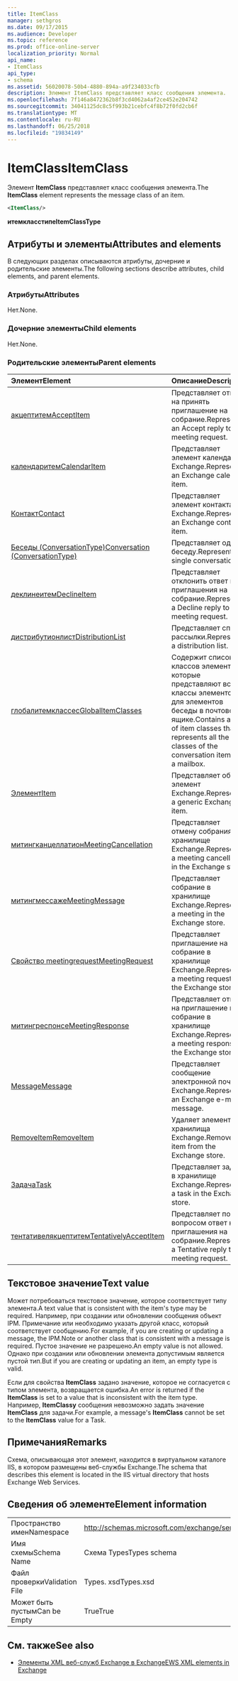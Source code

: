 ```yaml
---
title: ItemClass
manager: sethgros
ms.date: 09/17/2015
ms.audience: Developer
ms.topic: reference
ms.prod: office-online-server
localization_priority: Normal
api_name:
- ItemClass
api_type:
- schema
ms.assetid: 56020078-50b4-4880-894a-a9f234033cfb
description: Элемент ItemClass представляет класс сообщения элемента.
ms.openlocfilehash: 7f146a8472362b8f3cd4062a4af2ce452e204742
ms.sourcegitcommit: 34041125dc8c5f993b21cebfc4f8b72f0fd2cb6f
ms.translationtype: MT
ms.contentlocale: ru-RU
ms.lasthandoff: 06/25/2018
ms.locfileid: "19834149"
---
```

# <a name="itemclass"></a><span data-ttu-id="96787-103">ItemClass</span><span class="sxs-lookup"><span data-stu-id="96787-103">ItemClass</span></span>

<span data-ttu-id="96787-104">Элемент **ItemClass** представляет класс сообщения элемента.</span><span class="sxs-lookup"><span data-stu-id="96787-104">The **ItemClass** element represents the message class of an item.</span></span> 
  
```XML
<ItemClass/>
```

 <span data-ttu-id="96787-105">**итемкласстипе**</span><span class="sxs-lookup"><span data-stu-id="96787-105">**ItemClassType**</span></span>
## <a name="attributes-and-elements"></a><span data-ttu-id="96787-106">Атрибуты и элементы</span><span class="sxs-lookup"><span data-stu-id="96787-106">Attributes and elements</span></span>

<span data-ttu-id="96787-107">В следующих разделах описываются атрибуты, дочерние и родительские элементы.</span><span class="sxs-lookup"><span data-stu-id="96787-107">The following sections describe attributes, child elements, and parent elements.</span></span>
  
### <a name="attributes"></a><span data-ttu-id="96787-108">Атрибуты</span><span class="sxs-lookup"><span data-stu-id="96787-108">Attributes</span></span>

<span data-ttu-id="96787-109">Нет.</span><span class="sxs-lookup"><span data-stu-id="96787-109">None.</span></span>
  
### <a name="child-elements"></a><span data-ttu-id="96787-110">Дочерние элементы</span><span class="sxs-lookup"><span data-stu-id="96787-110">Child elements</span></span>

<span data-ttu-id="96787-111">Нет.</span><span class="sxs-lookup"><span data-stu-id="96787-111">None.</span></span>
  
### <a name="parent-elements"></a><span data-ttu-id="96787-112">Родительские элементы</span><span class="sxs-lookup"><span data-stu-id="96787-112">Parent elements</span></span>

|<span data-ttu-id="96787-113">**Элемент**</span><span class="sxs-lookup"><span data-stu-id="96787-113">**Element**</span></span>|<span data-ttu-id="96787-114">**Описание**</span><span class="sxs-lookup"><span data-stu-id="96787-114">**Description**</span></span>|
|:-----|:-----|
|[<span data-ttu-id="96787-115">акцептитем</span><span class="sxs-lookup"><span data-stu-id="96787-115">AcceptItem</span></span>](acceptitem.md) <br/> |<span data-ttu-id="96787-116">Представляет ответ на принять приглашение на собрание.</span><span class="sxs-lookup"><span data-stu-id="96787-116">Represents an Accept reply to a meeting request.</span></span>  <br/> |
|[<span data-ttu-id="96787-117">календаритем</span><span class="sxs-lookup"><span data-stu-id="96787-117">CalendarItem</span></span>](calendaritem.md) <br/> |<span data-ttu-id="96787-118">Представляет элемент календаря Exchange.</span><span class="sxs-lookup"><span data-stu-id="96787-118">Represents an Exchange calendar item.</span></span>  <br/> |
|[<span data-ttu-id="96787-119">Контакт</span><span class="sxs-lookup"><span data-stu-id="96787-119">Contact</span></span>](contact.md) <br/> |<span data-ttu-id="96787-120">Представляет элемент контакта Exchange.</span><span class="sxs-lookup"><span data-stu-id="96787-120">Represents an Exchange contact item.</span></span>  <br/> |
|[<span data-ttu-id="96787-121">Беседы (ConversationType)</span><span class="sxs-lookup"><span data-stu-id="96787-121">Conversation (ConversationType)</span></span>](conversation-conversationtype.md) <br/> |<span data-ttu-id="96787-122">Представляет одну беседу.</span><span class="sxs-lookup"><span data-stu-id="96787-122">Represents a single conversation.</span></span>  <br/> |
|[<span data-ttu-id="96787-123">деклинеитем</span><span class="sxs-lookup"><span data-stu-id="96787-123">DeclineItem</span></span>](declineitem.md) <br/> |<span data-ttu-id="96787-124">Представляет отклонить ответ на приглашения на собрание.</span><span class="sxs-lookup"><span data-stu-id="96787-124">Represents a Decline reply to a meeting request.</span></span>  <br/> |
|[<span data-ttu-id="96787-125">дистрибутионлист</span><span class="sxs-lookup"><span data-stu-id="96787-125">DistributionList</span></span>](distributionlist.md) <br/> |<span data-ttu-id="96787-126">Представляет список рассылки.</span><span class="sxs-lookup"><span data-stu-id="96787-126">Represents a distribution list.</span></span>  <br/> |
|[<span data-ttu-id="96787-127">глобалитемклассес</span><span class="sxs-lookup"><span data-stu-id="96787-127">GlobalItemClasses</span></span>](globalitemclasses.md) <br/> |<span data-ttu-id="96787-128">Содержит список классов элементов, которые представляют все классы элементов для элементов беседы в почтовом ящике.</span><span class="sxs-lookup"><span data-stu-id="96787-128">Contains a list of item classes that represents all the item classes of the conversation items in a mailbox.</span></span>  <br/> |
|[<span data-ttu-id="96787-129">Элемент</span><span class="sxs-lookup"><span data-stu-id="96787-129">Item</span></span>](item.md) <br/> |<span data-ttu-id="96787-130">Представляет общий элемент Exchange.</span><span class="sxs-lookup"><span data-stu-id="96787-130">Represents a generic Exchange item.</span></span>  <br/> |
|[<span data-ttu-id="96787-131">митингканцеллатион</span><span class="sxs-lookup"><span data-stu-id="96787-131">MeetingCancellation</span></span>](meetingcancellation.md) <br/> |<span data-ttu-id="96787-132">Представляет отмену собрания в хранилище Exchange.</span><span class="sxs-lookup"><span data-stu-id="96787-132">Represents a meeting cancellation in the Exchange store.</span></span>  <br/> |
|[<span data-ttu-id="96787-133">митингмессаже</span><span class="sxs-lookup"><span data-stu-id="96787-133">MeetingMessage</span></span>](meetingmessage.md) <br/> |<span data-ttu-id="96787-134">Представляет собрание в хранилище Exchange.</span><span class="sxs-lookup"><span data-stu-id="96787-134">Represents a meeting in the Exchange store.</span></span>  <br/> |
|[<span data-ttu-id="96787-135">Свойство meetingrequest</span><span class="sxs-lookup"><span data-stu-id="96787-135">MeetingRequest</span></span>](meetingrequest.md) <br/> |<span data-ttu-id="96787-136">Представляет приглашение на собрание в хранилище Exchange.</span><span class="sxs-lookup"><span data-stu-id="96787-136">Represents a meeting request in the Exchange store.</span></span>  <br/> |
|[<span data-ttu-id="96787-137">митингреспонсе</span><span class="sxs-lookup"><span data-stu-id="96787-137">MeetingResponse</span></span>](meetingresponse.md) <br/> |<span data-ttu-id="96787-138">Представляет ответ на приглашение на собрание в хранилище Exchange.</span><span class="sxs-lookup"><span data-stu-id="96787-138">Represents a meeting response in the Exchange store.</span></span>  <br/> |
|[<span data-ttu-id="96787-139">Message</span><span class="sxs-lookup"><span data-stu-id="96787-139">Message</span></span>](message-ex15websvcsotherref.md) <br/> |<span data-ttu-id="96787-140">Представляет сообщение электронной почты Exchange.</span><span class="sxs-lookup"><span data-stu-id="96787-140">Represents an Exchange e-mail message.</span></span>  <br/> |
|[<span data-ttu-id="96787-141">RemoveItem</span><span class="sxs-lookup"><span data-stu-id="96787-141">RemoveItem</span></span>](removeitem.md) <br/> |<span data-ttu-id="96787-142">Удаляет элемент из хранилища Exchange.</span><span class="sxs-lookup"><span data-stu-id="96787-142">Removes an item from the Exchange store.</span></span>  <br/> |
|[<span data-ttu-id="96787-143">Задача</span><span class="sxs-lookup"><span data-stu-id="96787-143">Task</span></span>](task.md) <br/> |<span data-ttu-id="96787-144">Представляет задачу в хранилище Exchange.</span><span class="sxs-lookup"><span data-stu-id="96787-144">Represents a task in the Exchange store.</span></span>  <br/> |
|[<span data-ttu-id="96787-145">тентативелякцептитем</span><span class="sxs-lookup"><span data-stu-id="96787-145">TentativelyAcceptItem</span></span>](tentativelyacceptitem.md) <br/> |<span data-ttu-id="96787-146">Представляет под вопросом ответ на приглашения на собрание.</span><span class="sxs-lookup"><span data-stu-id="96787-146">Represents a Tentative reply to a meeting request.</span></span>  <br/> |
   
## <a name="text-value"></a><span data-ttu-id="96787-147">Текстовое значение</span><span class="sxs-lookup"><span data-stu-id="96787-147">Text value</span></span>

<span data-ttu-id="96787-148">Может потребоваться текстовое значение, которое соответствует типу элемента.</span><span class="sxs-lookup"><span data-stu-id="96787-148">A text value that is consistent with the item's type may be required.</span></span> <span data-ttu-id="96787-149">Например, при создании или обновлении сообщения объект IPM. Примечание или необходимо указать другой класс, который соответствует сообщению.</span><span class="sxs-lookup"><span data-stu-id="96787-149">For example, if you are creating or updating a message, the IPM.Note or another class that is consistent with a message is required.</span></span> <span data-ttu-id="96787-150">Пустое значение не разрешено.</span><span class="sxs-lookup"><span data-stu-id="96787-150">An empty value is not allowed.</span></span> <span data-ttu-id="96787-151">Однако при создании или обновлении элемента допустимым является пустой тип.</span><span class="sxs-lookup"><span data-stu-id="96787-151">But if you are creating or updating an item, an empty type is valid.</span></span>
  
<span data-ttu-id="96787-152">Если для свойства **ItemClass** задано значение, которое не согласуется с типом элемента, возвращается ошибка.</span><span class="sxs-lookup"><span data-stu-id="96787-152">An error is returned if the **ItemClass** is set to a value that is inconsistent with the item type.</span></span> <span data-ttu-id="96787-153">Например, **ItemClassу** сообщения невозможно задать значение **ItemClass** для задачи.</span><span class="sxs-lookup"><span data-stu-id="96787-153">For example, a message's **ItemClass** cannot be set to the **ItemClass** value for a Task.</span></span> 
  
## <a name="remarks"></a><span data-ttu-id="96787-154">Примечания</span><span class="sxs-lookup"><span data-stu-id="96787-154">Remarks</span></span>

<span data-ttu-id="96787-155">Схема, описывающая этот элемент, находится в виртуальном каталоге IIS, в котором размещены веб-службы Exchange.</span><span class="sxs-lookup"><span data-stu-id="96787-155">The schema that describes this element is located in the IIS virtual directory that hosts Exchange Web Services.</span></span>
  
## <a name="element-information"></a><span data-ttu-id="96787-156">Сведения об элементе</span><span class="sxs-lookup"><span data-stu-id="96787-156">Element information</span></span>

|||
|:-----|:-----|
|<span data-ttu-id="96787-157">Пространство имен</span><span class="sxs-lookup"><span data-stu-id="96787-157">Namespace</span></span>  <br/> |http://schemas.microsoft.com/exchange/services/2006/types  <br/> |
|<span data-ttu-id="96787-158">Имя схемы</span><span class="sxs-lookup"><span data-stu-id="96787-158">Schema Name</span></span>  <br/> |<span data-ttu-id="96787-159">Схема Types</span><span class="sxs-lookup"><span data-stu-id="96787-159">Types schema</span></span>  <br/> |
|<span data-ttu-id="96787-160">Файл проверки</span><span class="sxs-lookup"><span data-stu-id="96787-160">Validation File</span></span>  <br/> |<span data-ttu-id="96787-161">Types. xsd</span><span class="sxs-lookup"><span data-stu-id="96787-161">Types.xsd</span></span>  <br/> |
|<span data-ttu-id="96787-162">Может быть пустым</span><span class="sxs-lookup"><span data-stu-id="96787-162">Can be Empty</span></span>  <br/> |<span data-ttu-id="96787-163">True</span><span class="sxs-lookup"><span data-stu-id="96787-163">True</span></span>  <br/> |
   
## <a name="see-also"></a><span data-ttu-id="96787-164">См. также</span><span class="sxs-lookup"><span data-stu-id="96787-164">See also</span></span>



- [<span data-ttu-id="96787-165">Элементы XML веб-служб Exchange в Exchange</span><span class="sxs-lookup"><span data-stu-id="96787-165">EWS XML elements in Exchange</span></span>](ews-xml-elements-in-exchange.md)

